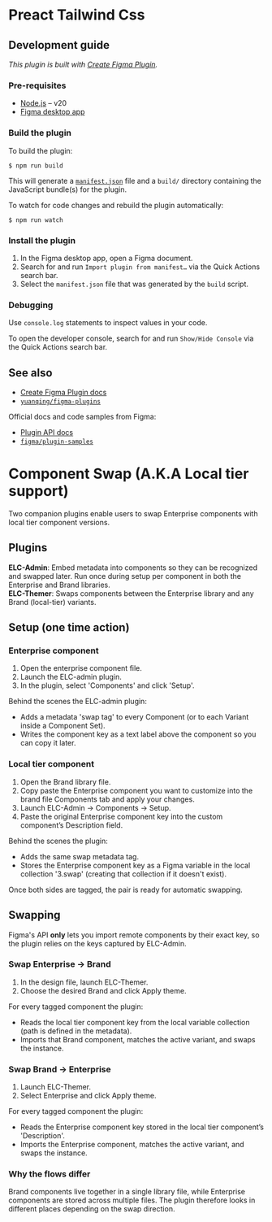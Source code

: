 # Preact Tailwind Css

## Development guide

_This plugin is built with [Create Figma Plugin](https://yuanqing.github.io/create-figma-plugin/)._

### Pre-requisites

- [Node.js](https://nodejs.org) – v20
- [Figma desktop app](https://figma.com/downloads/)

### Build the plugin

To build the plugin:

```
$ npm run build
```

This will generate a [`manifest.json`](https://figma.com/plugin-docs/manifest/) file and a `build/` directory containing the JavaScript bundle(s) for the plugin.

To watch for code changes and rebuild the plugin automatically:

```
$ npm run watch
```

### Install the plugin

1. In the Figma desktop app, open a Figma document.
2. Search for and run `Import plugin from manifest…` via the Quick Actions search bar.
3. Select the `manifest.json` file that was generated by the `build` script.

### Debugging

Use `console.log` statements to inspect values in your code.

To open the developer console, search for and run `Show/Hide Console` via the Quick Actions search bar.

## See also

- [Create Figma Plugin docs](https://yuanqing.github.io/create-figma-plugin/)
- [`yuanqing/figma-plugins`](https://github.com/yuanqing/figma-plugins#readme)

Official docs and code samples from Figma:

- [Plugin API docs](https://figma.com/plugin-docs/)
- [`figma/plugin-samples`](https://github.com/figma/plugin-samples#readme)

# Component Swap (A.K.A Local tier support)

Two companion plugins enable users to swap Enterprise components with local tier component versions.

## Plugins

**ELC-Admin**: Embed metadata into components so they can be recognized and swapped later. Run once during setup per component in both the Enterprise and Brand libraries.  
**ELC-Themer**: Swaps components between the Enterprise library and any Brand (local-tier) variants.

## Setup (one time action)

### Enterprise component

1. Open the enterprise component file.
2. Launch the ELC-admin plugin.
3. In the plugin, select 'Components' and click 'Setup'.

Behind the scenes the ELC-admin plugin:

- Adds a metadata 'swap tag' to every Component (or to each Variant inside a Component Set).
- Writes the component key as a text label above the component so you can copy it later.

### Local tier component

1. Open the Brand library file.
2. Copy paste the Enterprise component you want to customize into the brand file Components tab and apply your changes.
3. Launch ELC-Admin → Components → Setup.
4. Paste the original Enterprise component key into the custom component’s Description field.

Behind the scenes the plugin:

- Adds the same swap metadata tag.
- Stores the Enterprise component key as a Figma variable in the local collection '3.swap' (creating that collection if it doesn't exist).

Once both sides are tagged, the pair is ready for automatic swapping.

## Swapping

Figma's API **only** lets you import remote components by their exact key, so the plugin relies on the keys captured by ELC-Admin.

### Swap Enterprise → Brand

1. In the design file, launch ELC-Themer.
2. Choose the desired Brand and click Apply theme.

For every tagged component the plugin:

- Reads the local tier component key from the local variable collection (path is defined in the metadata).
- Imports that Brand component, matches the active variant, and swaps the instance.

### Swap Brand → Enterprise

1. Launch ELC-Themer.
2. Select Enterprise and click Apply theme.

For every tagged component the plugin:

- Reads the Enterprise component key stored in the local tier component’s 'Description'.
- Imports the Enterprise component, matches the active variant, and swaps the instance.

### Why the flows differ

Brand components live together in a single library file, while Enterprise components are stored across multiple files. The plugin therefore looks in different places depending on the swap direction.
